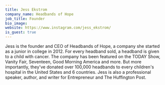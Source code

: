 ```yaml
---
title: Jess Ekstrom
company_name: Headbands of Hope
job_title: Founder
bio_image: 
website: https://www.instagram.com/jess_ekstrom/
is_guest: true
---
```


Jess is the founder and CEO of Headbands of Hope, a company she started as a junior in college in 2012. For every headband sold, a headband is given to a child with cancer. The company has been featured on the TODAY Show, Vanity Fair, Seventeen, Good Morning America and more. But more importantly, they've donated over 100,000 headbands to every children's hospital in the United States and 6 countries. Jess is also a professional speaker, author, and writer for Entrepreneur and The Huffington Post.
